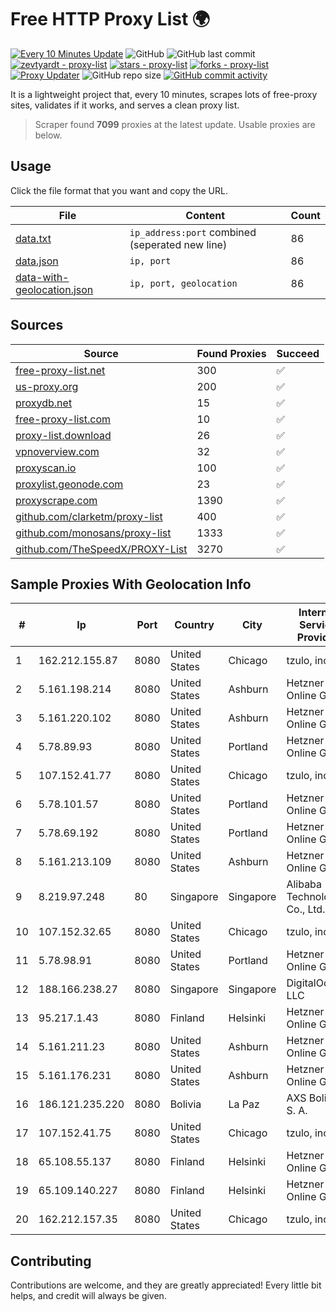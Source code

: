 
# Free HTTP Proxy List 🌍

[![Every 10 Minutes Update](https://github.com/mertguvencli/http-proxy-list/actions/workflows/main.yml/badge.svg?branch=main)](https://github.com/mertguvencli/http-proxy-list/actions/workflows/main.yml)
![GitHub](https://img.shields.io/github/license/mertguvencli/http-proxy-list)
![GitHub last commit](https://img.shields.io/github/last-commit/mertguvencli/http-proxy-list)
[![zevtyardt - proxy-list](https://img.shields.io/static/v1?label=zevtyardt&message=proxy-list&color=blue&logo=github)](https://github.com/zevtyardt/proxy-list "Go to GitHub repo")
[![stars - proxy-list](https://img.shields.io/github/stars/zevtyardt/proxy-list?style=social)](https://github.com/zevtyardt/proxy-list)
[![forks - proxy-list](https://img.shields.io/github/forks/zevtyardt/proxy-list?style=social)](https://github.com/zevtyardt/proxy-list)
[![Proxy Updater](https://github.com/zevtyardt/proxy-list/workflows/Proxy%20Updater/badge.svg)](https://github.com/zevtyardt/proxy-list/actions?query=workflow:"Proxy+Updater")
![GitHub repo size](https://img.shields.io/github/repo-size/zevtyardt/proxy-list)
[![GitHub commit activity](https://img.shields.io/github/commit-activity/m/zevtyardt/proxy-list?logo=commits)](https://github.com/zevtyardt/proxy-list/commits/main)

It is a lightweight project that, every 10 minutes, scrapes lots of free-proxy sites, validates if it works, and serves a clean proxy list.

> Scraper found **7099** proxies at the latest update. Usable proxies are below.

## Usage

Click the file format that you want and copy the URL.

|File|Content|Count|
|----|-------|-----|
|[data.txt](https://raw.githubusercontent.com/mertguvencli/http-proxy-list/main/proxy-list/data.txt)|`ip_address:port` combined (seperated new line)|86|
|[data.json](https://raw.githubusercontent.com/mertguvencli/http-proxy-list/main/proxy-list/data.json)|`ip, port`|86|
|[data-with-geolocation.json](https://raw.githubusercontent.com/mertguvencli/http-proxy-list/main/proxy-list/data-with-geolocation.json)|`ip, port, geolocation`|86|

## Sources

|Source|Found Proxies|Succeed|
|------|-------------|-------|
|[free-proxy-list.net](https://free-proxy-list.net)|300|✅|
|[us-proxy.org](https://www.us-proxy.org)|200|✅|
|[proxydb.net](http://proxydb.net)|15|✅|
|[free-proxy-list.com](https://free-proxy-list.com/?page=&port=&type%5B%5D=http&type%5B%5D=https&up_time=0&search=Search)|10|✅|
|[proxy-list.download](https://www.proxy-list.download/HTTP)|26|✅|
|[vpnoverview.com](https://vpnoverview.com/privacy/anonymous-browsing/free-proxy-servers)|32|✅|
|[proxyscan.io](https://www.proxyscan.io)|100|✅|
|[proxylist.geonode.com](https://proxylist.geonode.com/api/proxy-list?limit=300&page=1&sort_by=lastChecked&sort_type=desc&protocols=http,https)|23|✅|
|[proxyscrape.com](https://api.proxyscrape.com/v2/?request=displayproxies&protocol=http&timeout=10000&country=all&ssl=all&anonymity=all)|1390|✅|
|[github.com/clarketm/proxy-list](https://raw.githubusercontent.com/clarketm/proxy-list/master/proxy-list-raw.txt)|400|✅|
|[github.com/monosans/proxy-list](https://raw.githubusercontent.com/monosans/proxy-list/main/proxies/http.txt)|1333|✅|
|[github.com/TheSpeedX/PROXY-List](https://raw.githubusercontent.com/TheSpeedX/PROXY-List/master/http.txt)|3270|✅|


## Sample Proxies With Geolocation Info

|#|Ip|Port|Country|City|Internet Service Provider|
|-|--|----|-------|----|-------------------------|
|1|162.212.155.87|8080|United States|Chicago|tzulo, inc.|
|2|5.161.198.214|8080|United States|Ashburn|Hetzner Online GmbH|
|3|5.161.220.102|8080|United States|Ashburn|Hetzner Online GmbH|
|4|5.78.89.93|8080|United States|Portland|Hetzner Online GmbH|
|5|107.152.41.77|8080|United States|Chicago|tzulo, inc.|
|6|5.78.101.57|8080|United States|Portland|Hetzner Online GmbH|
|7|5.78.69.192|8080|United States|Portland|Hetzner Online GmbH|
|8|5.161.213.109|8080|United States|Ashburn|Hetzner Online GmbH|
|9|8.219.97.248|80|Singapore|Singapore|Alibaba (US) Technology Co., Ltd.|
|10|107.152.32.65|8080|United States|Chicago|tzulo, inc.|
|11|5.78.98.91|8080|United States|Portland|Hetzner Online GmbH|
|12|188.166.238.27|8080|Singapore|Singapore|DigitalOcean, LLC|
|13|95.217.1.43|8080|Finland|Helsinki|Hetzner Online GmbH|
|14|5.161.211.23|8080|United States|Ashburn|Hetzner Online GmbH|
|15|5.161.176.231|8080|United States|Ashburn|Hetzner Online GmbH|
|16|186.121.235.220|8080|Bolivia|La Paz|AXS Bolivia S. A.|
|17|107.152.41.75|8080|United States|Chicago|tzulo, inc.|
|18|65.108.55.137|8080|Finland|Helsinki|Hetzner Online GmbH|
|19|65.109.140.227|8080|Finland|Helsinki|Hetzner Online GmbH|
|20|162.212.157.35|8080|United States|Chicago|tzulo, inc.|



## Contributing

Contributions are welcome, and they are greatly appreciated! Every
little bit helps, and credit will always be given.

